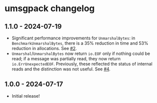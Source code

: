# umsgpack changelog

## 1.1.0 - 2024-07-19

* Significant performance improvements for `UnmarshalBytes`: in `BenchmarkUnmarshalBytes`, there is
  a 35% reduction in time and 53% reduction in allocations. See
  [#2](https://github.com/viettrungluu/umsgpack/issues/2).
* `Unmarshal`/`UnmarshalBytes` now return `io.EOF` only if nothing could be read; if a message was
  partially read, they now return `io.ErrUnexpectedEOF`. Previously, these reflected the status of
  internal reads and the distinction was not useful. See
  [#4](https://github.com/viettrungluu/umsgpack/issues/4).

## 1.0.0 - 2024-07-17

* Initial release!
